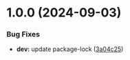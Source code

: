 # 1.0.0 (2024-09-03)

### Bug Fixes

- **dev:** update package-lock ([3a04c25](https://github.com/CShatto99/next-ui-template/commit/3a04c25ff7eaa1f28bcebd7e80228eb7938b6456))
